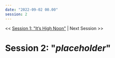 ```yaml
---
date: "2022-09-02 00.00"
session: 2
---
```

<< [Session 1: "It’s High Noon"](Sessions/Session%201%20-%20"It’s%20High%20Noon".md)  | Next Session >>

# Session 2: "_placeholder_"

